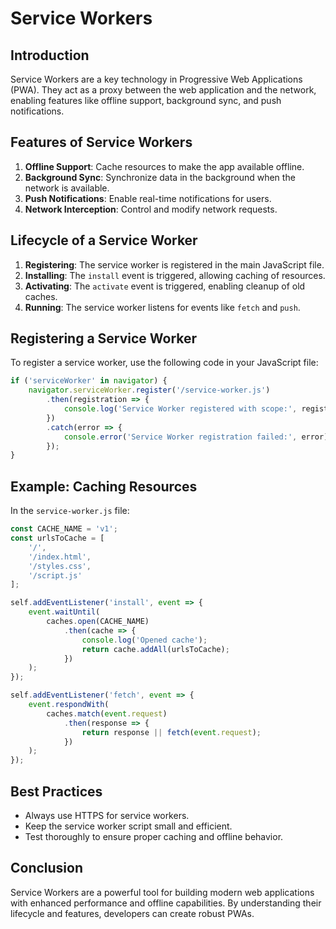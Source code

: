 # Service Workers

## Introduction

Service Workers are a key technology in Progressive Web Applications (PWA). They act as a proxy between the web application and the network, enabling features like offline support, background sync, and push notifications.

## Features of Service Workers

1. **Offline Support**: Cache resources to make the app available offline.
2. **Background Sync**: Synchronize data in the background when the network is available.
3. **Push Notifications**: Enable real-time notifications for users.
4. **Network Interception**: Control and modify network requests.

## Lifecycle of a Service Worker

1. **Registering**: The service worker is registered in the main JavaScript file.
2. **Installing**: The `install` event is triggered, allowing caching of resources.
3. **Activating**: The `activate` event is triggered, enabling cleanup of old caches.
4. **Running**: The service worker listens for events like `fetch` and `push`.

## Registering a Service Worker

To register a service worker, use the following code in your JavaScript file:

```javascript
if ('serviceWorker' in navigator) {
    navigator.serviceWorker.register('/service-worker.js')
        .then(registration => {
            console.log('Service Worker registered with scope:', registration.scope);
        })
        .catch(error => {
            console.error('Service Worker registration failed:', error);
        });
}
```

## Example: Caching Resources

In the `service-worker.js` file:

```javascript
const CACHE_NAME = 'v1';
const urlsToCache = [
    '/',
    '/index.html',
    '/styles.css',
    '/script.js'
];

self.addEventListener('install', event => {
    event.waitUntil(
        caches.open(CACHE_NAME)
            .then(cache => {
                console.log('Opened cache');
                return cache.addAll(urlsToCache);
            })
    );
});

self.addEventListener('fetch', event => {
    event.respondWith(
        caches.match(event.request)
            .then(response => {
                return response || fetch(event.request);
            })
    );
});
```

## Best Practices

- Always use HTTPS for service workers.
- Keep the service worker script small and efficient.
- Test thoroughly to ensure proper caching and offline behavior.

## Conclusion

Service Workers are a powerful tool for building modern web applications with enhanced performance and offline capabilities. By understanding their lifecycle and features, developers can create robust PWAs.
